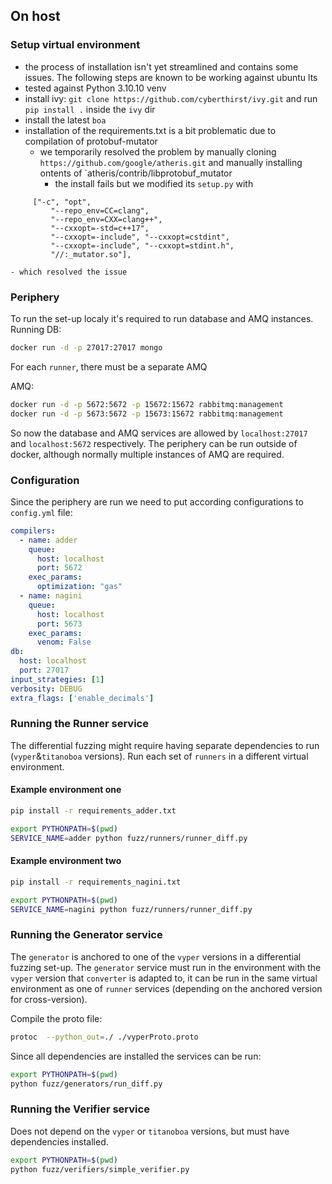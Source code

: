 ## On host

### Setup virtual environment
- the process of installation isn't yet streamlined and contains some issues. The following steps are known to be working against ubuntu lts
- tested against Python 3.10.10 venv
- install ivy: `git clone https://github.com/cyberthirst/ivy.git` and run `pip install .` inside the `ivy` dir
- install the latest `boa`
- installation of the requirements.txt is a bit problematic due to compilation of protobuf-mutator
  - we temporarily resolved the problem by manually cloning `https://github.com/google/atheris.git` and manually installing ontents of `atheris/contrib/libprotobuf_mutator
    - the install fails but we modified its `setup.py` with
```
     ["-c", "opt", 
         "--repo_env=CC=clang",
         "--repo_env=CXX=clang++",
         "--cxxopt=-std=c++17",
         "--cxxopt=-include", "--cxxopt=cstdint",
         "--cxxopt=-include", "--cxxopt=stdint.h",
         "//:_mutator.so"],
```
    - which resolved the issue


### Periphery

To run the set-up localy it's required to run database and AMQ
instances.
Running DB:

```bash
docker run -d -p 27017:27017 mongo
```

For each `runner`, there must be a separate AMQ

AMQ:

```bash
docker run -d -p 5672:5672 -p 15672:15672 rabbitmq:management
docker run -d -p 5673:5672 -p 15673:15672 rabbitmq:management
```

So now the database and AMQ services are allowed by `localhost:27017` and `localhost:5672` respectively.
The periphery can be run outside of docker, although normally multiple instances of AMQ are required.

### Configuration

Since the periphery are run we need to put according configurations to `config.yml` file:

```yaml
compilers:
  - name: adder
    queue:
      host: localhost
      port: 5672
    exec_params:
      optimization: "gas"
  - name: nagini
    queue:
      host: localhost
      port: 5673
    exec_params:
      venom: False
db:
  host: localhost
  port: 27017
input_strategies: [1]
verbosity: DEBUG
extra_flags: ['enable_decimals']
```

### Running the Runner service

The differential fuzzing might require having separate dependencies to run (`vyper`&`titanoboa` versions).
Run each set of `runners` in a different virtual environment.

#### Example environment one

```bash
pip install -r requirements_adder.txt
```

```bash
export PYTHONPATH=$(pwd)
SERVICE_NAME=adder python fuzz/runners/runner_diff.py
```

#### Example environment two

```bash
pip install -r requirements_nagini.txt
```

```bash
export PYTHONPATH=$(pwd)
SERVICE_NAME=nagini python fuzz/runners/runner_diff.py
```

### Running the Generator service

The `generator` is anchored to one of the `vyper` versions in a differential fuzzing set-up.
The `generator` service must run in the environment with the `vyper` version that `converter` is adapted to, it can be run in the same virtual environment as one of `runner` services (depending on the anchored version for cross-version).

Compile the proto file:

```bash
protoc  --python_out=./ ./vyperProto.proto
```

Since all dependencies are installed the services can be run:

```bash
export PYTHONPATH=$(pwd)
python fuzz/generators/run_diff.py
```

### Running the Verifier service

Does not depend on the `vyper` or `titanoboa` versions, but must have dependencies installed.

```bash
export PYTHONPATH=$(pwd)
python fuzz/verifiers/simple_verifier.py
```
